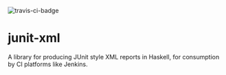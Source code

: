 ![travis-ci-badge](https://api.travis-ci.org/jwoudenberg/junit-xml?branch=trunk)

# junit-xml

A library for producing JUnit style XML reports in Haskell, for consumption by CI platforms like Jenkins.
